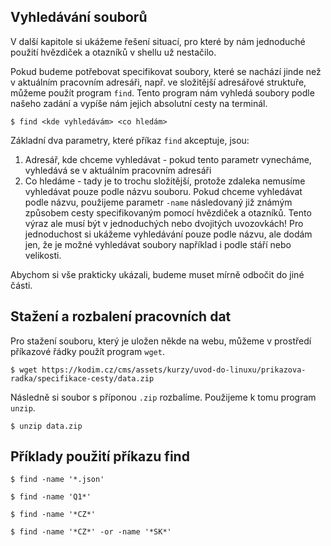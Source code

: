 ## Vyhledávání souborů

V další kapitole si ukážeme řešení situací, pro které by nám jednoduché použití hvězdiček a otazníků v shellu už nestačilo.

Pokud budeme potřebovat specifikovat soubory, které se nachází jinde než v aktuálním pracovním adresáři, např. ve složitější adresářové struktuře, můžeme použít program `find`. Tento program nám vyhledá soubory podle našeho zadání a vypíše nám jejich absolutní cesty na terminál.

```shell
$ find <kde vyhledávám> <co hledám>
```

Základní dva parametry, které příkaz `find` akceptuje, jsou:

1. Adresář, kde chceme vyhledávat - pokud tento parametr vynecháme, vyhledává se v aktuálním pracovním adresáři
1. Co hledáme - tady je to trochu složitější, protože zdaleka nemusíme vyhledávat pouze podle názvu souboru. Pokud chceme vyhledávat podle názvu, použijeme parametr `-name` následovaný již známým způsobem cesty specifikovaným pomocí hvězdiček a otazníků. Tento výraz ale musí být v jednoduchých nebo dvojitých uvozovkách! Pro jednoduchost si ukážeme vyhledávání pouze podle názvu, ale dodám jen, že je možné vyhledávat soubory například i podle stáří nebo velikosti.

Abychom si vše prakticky ukázali, budeme muset mírně odbočit do jiné části.

## Stažení a rozbalení pracovních dat

Pro stažení souboru, který je uložen někde na webu, můžeme v prostředí příkazové řádky použít program `wget`.

```shell
$ wget https://kodim.cz/cms/assets/kurzy/uvod-do-linuxu/prikazova-radka/specifikace-cesty/data.zip
```

Následně si soubor s příponou `.zip` rozbalíme. Použijeme k tomu program `unzip`.

```shell
$ unzip data.zip
```

## Příklady použití příkazu find

```shell
$ find -name '*.json'
```

```shell
$ find -name 'Q1*'
```

```shell
$ find -name '*CZ*'
```

```shell
$ find -name '*CZ*' -or -name '*SK*'
```
